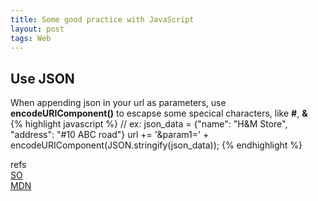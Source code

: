 ```yaml
---
title: Some good practice with JavaScript
layout: post
tags: Web
---
```



## Use JSON  

When appending json in your url as parameters, use **encodeURIComponent()** to escapse some specical characters, like **#**, **&**   
{% highlight javascript %}
// ex: json_data = {"name": "H&M Store", "address": "#10 ABC road"}
url += '&param1=' + encodeURIComponent(JSON.stringify(json_data));
{% endhighlight %}


refs  
[SO](http://stackoverflow.com/questions/8844814/how-to-safely-use-json-stringify)  
[MDN](https://developer.mozilla.org/en-US/docs/Web/JavaScript/Reference/Global_Objects/encodeURIComponent)  

